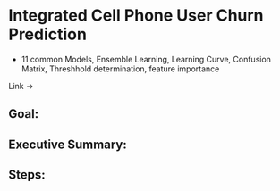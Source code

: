# Integrated Cell Phone User Churn Prediction

- 11 common Models, Ensemble Learning, Learning Curve, Confusion Matrix, Threshhold determination, feature importance

Link ->

## Goal:


## Executive Summary:


## Steps:
